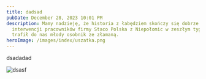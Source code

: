 ```yaml
---
title: dadsad
pubDate: December 28, 2023 10:01 PM
description: Mamy nadzieję, że historia z łabędziem skończy się dobrze. Dzięki
  interwencji pracowników firmy Staco Polska z Niepołomic w zeszłym tygodniu
  trafił do nas młody osobnik ze złamaną.
heroImage: /images/index/uszatka.png
---
```

dsadadad

![dsasf](/images/posts/red-striped-minimal-modern-winter-christmas-dinner-flyer.png "sfsfsf")